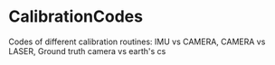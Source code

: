 CalibrationCodes
================

Codes of different calibration routines: IMU vs CAMERA, CAMERA vs LASER, Ground truth camera vs earth's cs
